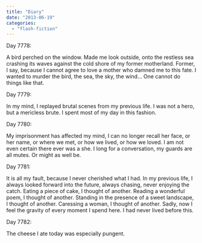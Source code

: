 ```yaml
---
title: "Diary"
date: "2013-06-19"
categories: 
  - "flash-fiction"
---
```


Day 7778:

A bird perched on the window. Made me look outside, onto the restless sea crashing its waves against the cold shore of my former motherland. Former, I say, because I cannot agree to love a mother who damned me to this fate. I wanted to murder the bird, the sea, the sky, the wind... One cannot do things like that.

Day 7779:

In my mind, I replayed brutal scenes from my previous life. I was not a hero, but a mericless brute. I spent most of my day in this fashion.

Day 7780:

My imprisonment has affected my mind, I can no longer recall her face, or her name, or where we met, or how we lived, or how we loved. I am not even certain there ever was a she. I long for a conversation, my guards are all mutes. Or might as well be.

Day 7781:

It is all my fault, because I never cherished what I had. In my previous life, I always looked forward into the future, always chasing, never enjoying the catch. Eating a piece of cake, I thought of another. Reading a wonderful poem, I thought of another. Standing in the presence of a sweet landscape, I thought of another. Caressing a woman, I thought of another. Sadly, now I feel the gravity of every moment I spend here. I had never lived before this.

Day 7782:

The cheese I ate today was especially pungent.
